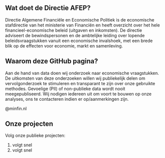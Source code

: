 
<!--

**Here are some ideas to get you started:**

🙋‍♀️ A short introduction - what is your organization all about?
🌈 Contribution guidelines - how can the community get involved?
👩‍💻 Useful resources - where can the community find your docs? Is there anything else the community should know?
🍿 Fun facts - what does your team eat for breakfast?
🧙 Remember, you can do mighty things with the power of [Markdown](https://docs.github.com/github/writing-on-github/getting-started-with-writing-and-formatting-on-github/basic-writing-and-formatting-syntax)
-->


## Wat doet de Directie AFEP?
Directie Algemene Financiële en Economische Politiek is de economische stafdirectie van het ministerie van Financiën en heeft overzicht over het hele financieel-economische beleid (uitgaven en inkomsten). De directie adviseert de bewindspersonen en de ambtelijke leiding over lopende beleidsvraagstukken vanuit een economische invalshoek, met een brede blik op de effecten voor economie, markt en samenleving.

## Waarom deze GitHub pagina?
Aan de hand van data doen wij onderzoek naar economische vraagstukken. De uitkomsten van deze onderzoeken willen wij publiekelijk delen om vervolgonderzoek te stimuleren en transparant te zijn over onze gebruikte methodes. Gevoelige (PII) of non-publieke data wordt nooit meegepubliseerd. Wij nodigen iedereen uit om voort te bouwen op onze analyses, ons te contacteren indien er op/aanmerkingen zijn.

@minfin.nl



## Onze projecten

Volg onze publieke projecten:
1. volgt snel
2. volgt snel
